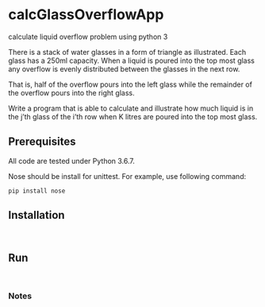 # calcGlassOverflowApp
calculate liquid overflow problem using python 3

There is a stack of water glasses in a form of triangle as illustrated. Each glass
has a 250ml capacity. When a liquid is poured into the top most glass any
overflow is evenly distributed between the glasses in the next row.

That is, half of the overflow pours into the left glass while the remainder of the
overflow pours into the right glass.

Write a program that is able to calculate and illustrate how much liquid
is in the j’th glass of the i’th row when K litres are poured into the top
most glass.

## Prerequisites

All code are tested under Python 3.6.7.

Nose should be install for unittest. For example, use following command:

```
pip install nose
``` 
 

## Installation

```


```

## Run



```


```

### Notes




  
  


